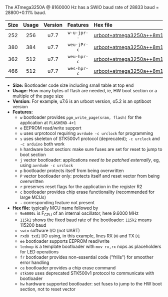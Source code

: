 The ATmega3250A @ 8160000 Hz has a SWIO baud rate of 28833 baud = 28800+0.11% baud.

|Size|Usage|Version|Features|Hex file|
|:-:|:-:|:-:|:-:|:--|
|252|256|u7.7|`w-u-jpr--`|[urboot+atmega3250a++8m1600i+++28k8_swio_rxe0_txe1.hex](https://raw.githubusercontent.com/stefanrueger/urboot.hex/main/mcus/atmega3250a/internal_oscillator/fint++8m1600_Hz/br+++28k8_bps/urboot+atmega3250a++8m1600i+++28k8_swio_rxe0_txe1.hex)|
|380|384|u7.7|`weu-jPr-c`|[urboot+atmega3250a++8m1600i+++28k8_swio_rxe0_txe1_ee_lednop_fr_ce.hex](https://raw.githubusercontent.com/stefanrueger/urboot.hex/main/mcus/atmega3250a/internal_oscillator/fint++8m1600_Hz/br+++28k8_bps/urboot+atmega3250a++8m1600i+++28k8_swio_rxe0_txe1_ee_lednop_fr_ce.hex)|
|362|512|u7.7|`weu-hpr-c`|[urboot+atmega3250a++8m1600i+++28k8_swio_rxe0_txe1_ee_lednop_fr_ce_hw.hex](https://raw.githubusercontent.com/stefanrueger/urboot.hex/main/mcus/atmega3250a/internal_oscillator/fint++8m1600_Hz/br+++28k8_bps/urboot+atmega3250a++8m1600i+++28k8_swio_rxe0_txe1_ee_lednop_fr_ce_hw.hex)|
|466|512|u7.7|`wes-hpr-c`|[urboot+atmega3250a++8m1600i+++28k8_swio_rxe0_txe1_ee_lednop_fr_ce_stk500_hw.hex](https://raw.githubusercontent.com/stefanrueger/urboot.hex/main/mcus/atmega3250a/internal_oscillator/fint++8m1600_Hz/br+++28k8_bps/urboot+atmega3250a++8m1600i+++28k8_swio_rxe0_txe1_ee_lednop_fr_ce_stk500_hw.hex)|

- **Size:** Bootloader code size including small table at top end
- **Usage:** How many bytes of flash are needed, ie, HW boot section or a multiple of the page size
- **Version:** For example, u7.6 is an urboot version, o5.2 is an optiboot version
- **Features:**
  + `w` bootloader provides `pgm_write_page(sram, flash)` for the application at `FLASHEND-4+1`
  + `e` EEPROM read/write support
  + `u` uses urprotocol requiring `avrdude -c urclock` for programming
  + `s` uses skeleton of STK500v1 protocol (deprecated); `-c urclock` and `-c arduino` both work
  + `h` hardware boot section: make sure fuses are set for reset to jump to boot section
  + `j` vector bootloader: applications *need to be patched externally*, eg, using `avrdude -c urclock`
  + `p` bootloader protects itself from being overwritten
  + `P` vector bootloader only: protects itself and reset vector from being overwritten
  + `r` preserves reset flags for the application in the register R2
  + `c` bootloader provides chip erase functionality (recommended for large MCUs)
  + `-` corresponding feature not present
- **Hex file:** typically MCU name followed by
  + `9m6000i` is F<sub>CPU</sub> of an internal oscillator, here 9.6000 MHz
  + `115k2` shows the fixed baud rate of the bootloader: `115k2` means 115200 baud
  + `swio` software I/O (not UART)
  + `rxd0 txd1` I/O using, in this example, lines RX `D0` and TX `D1`
  + `ee` bootloader supports EEPROM read/write
  + `lednop` is a template bootloader with `mov rx,rx` nops as placeholders for LED operations
  + `fr` bootloader provides non-essential code ("frills") for smoother error handling
  + `ce` bootloader provides a chip erase command
  + `stk500` uses deprecated STK500v1 protocol to communicate with bootloader
  + `hw` hardware supported bootloader: set fuses to jump to the HW boot section, not to reset vector
